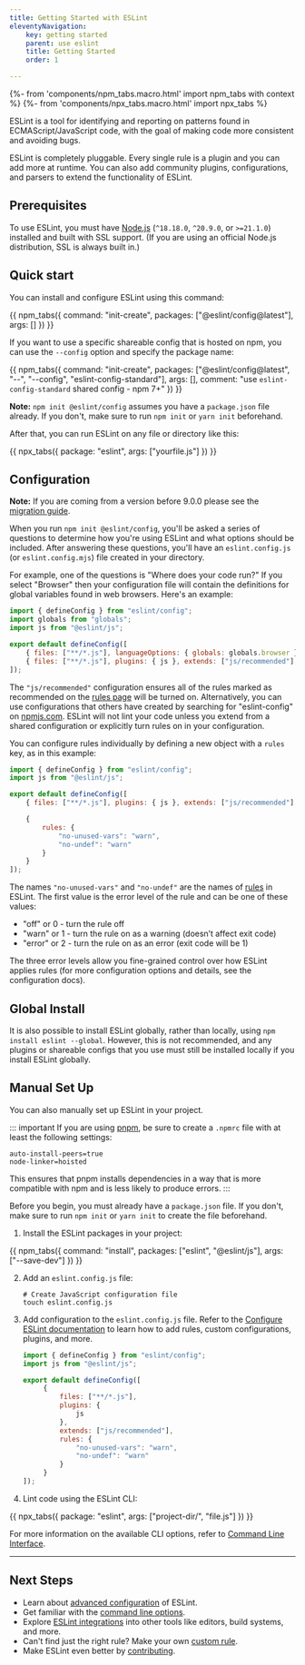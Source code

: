 ```yaml
---
title: Getting Started with ESLint
eleventyNavigation:
    key: getting started
    parent: use eslint
    title: Getting Started
    order: 1

---
```


{%- from 'components/npm_tabs.macro.html' import npm_tabs with context %}
{%- from 'components/npx_tabs.macro.html' import npx_tabs %}

ESLint is a tool for identifying and reporting on patterns found in ECMAScript/JavaScript code, with the goal of making code more consistent and avoiding bugs.

ESLint is completely pluggable. Every single rule is a plugin and you can add more at runtime. You can also add community plugins, configurations, and parsers to extend the functionality of ESLint.

## Prerequisites

To use ESLint, you must have [Node.js](https://nodejs.org/en/) (`^18.18.0`, `^20.9.0`, or `>=21.1.0`) installed and built with SSL support. (If you are using an official Node.js distribution, SSL is always built in.)

## Quick start

You can install and configure ESLint using this command:

{{ npm_tabs({
    command: "init-create",
    packages: ["@eslint/config@latest"],
    args: []
}) }}

If you want to use a specific shareable config that is hosted on npm, you can use the `--config` option and specify the package name:

{{ npm_tabs({
    command: "init-create",
    packages: ["@eslint/config@latest", "--", "--config", "eslint-config-standard"],
    args: [],
    comment: "use `eslint-config-standard` shared config - npm 7+"
}) }}

**Note:** `npm init @eslint/config` assumes you have a `package.json` file already. If you don't, make sure to run `npm init` or `yarn init` beforehand.

After that, you can run ESLint on any file or directory like this:

{{ npx_tabs({
    package: "eslint",
    args: ["yourfile.js"]
}) }}

## Configuration

**Note:** If you are coming from a version before 9.0.0 please see the [migration guide](configure/migration-guide).

When you run `npm init @eslint/config`, you'll be asked a series of questions to determine how you're using ESLint and what options should be included. After answering these questions, you'll have an `eslint.config.js` (or `eslint.config.mjs`) file created in your directory.

For example, one of the questions is "Where does your code run?" If you select "Browser" then your configuration file will contain the definitions for global variables found in web browsers. Here's an example:

```js
import { defineConfig } from "eslint/config";
import globals from "globals";
import js from "@eslint/js";

export default defineConfig([
    { files: ["**/*.js"], languageOptions: { globals: globals.browser } },
    { files: ["**/*.js"], plugins: { js }, extends: ["js/recommended"] }
]);
```

The `"js/recommended"` configuration ensures all of the rules marked as recommended on the [rules page](../rules) will be turned on.  Alternatively, you can use configurations that others have created by searching for "eslint-config" on [npmjs.com](https://www.npmjs.com/search?q=eslint-config).  ESLint will not lint your code unless you extend from a shared configuration or explicitly turn rules on in your configuration.

You can configure rules individually by defining a new object with a `rules` key, as in this example:

```js
import { defineConfig } from "eslint/config";
import js from "@eslint/js";

export default defineConfig([
    { files: ["**/*.js"], plugins: { js }, extends: ["js/recommended"] },

    {
        rules: {
            "no-unused-vars": "warn",
            "no-undef": "warn"
        }
    }
]);
```

The names `"no-unused-vars"` and `"no-undef"` are the names of [rules](../rules) in ESLint. The first value is the error level of the rule and can be one of these values:

* "off" or 0 - turn the rule off
* "warn" or 1 - turn the rule on as a warning (doesn’t affect exit code)
* "error" or 2 - turn the rule on as an error (exit code will be 1)

The three error levels allow you fine-grained control over how ESLint applies rules (for more configuration options and details, see the configuration docs).

## Global Install

It is also possible to install ESLint globally, rather than locally, using `npm install eslint --global`. However, this is not recommended, and any plugins or shareable configs that you use must still be installed locally if you install ESLint globally.

## Manual Set Up

You can also manually set up ESLint in your project.

::: important
If you are using [pnpm](https://pnpm.io), be sure to create a `.npmrc` file with at least the following settings:

```text
auto-install-peers=true
node-linker=hoisted
```

This ensures that pnpm installs dependencies in a way that is more compatible with npm and is less likely to produce errors.
:::

Before you begin, you must already have a `package.json` file. If you don't, make sure to run `npm init` or `yarn init` to create the file beforehand.

1. Install the ESLint packages in your project:

{{ npm_tabs({
    command: "install",
    packages: ["eslint", "@eslint/js"],
    args: ["--save-dev"]
}) }}

2. Add an `eslint.config.js` file:

   ```shell
   # Create JavaScript configuration file
   touch eslint.config.js
   ```

3. Add configuration to the `eslint.config.js` file. Refer to the [Configure ESLint documentation](configure/) to learn how to add rules, custom configurations, plugins, and more.

   ```js
   import { defineConfig } from "eslint/config";
   import js from "@eslint/js";

   export default defineConfig([
        {
            files: ["**/*.js"],
            plugins: {
                js
            },
            extends: ["js/recommended"],
            rules: {
                "no-unused-vars": "warn",
                "no-undef": "warn"
            }
        }
   ]);
   ```

4. Lint code using the ESLint CLI:

{{ npx_tabs({
    package: "eslint",
    args: ["project-dir/", "file.js"]
}) }}

   For more information on the available CLI options, refer to [Command Line Interface](./command-line-interface).

---

## Next Steps

* Learn about [advanced configuration](configure/) of ESLint.
* Get familiar with the [command line options](command-line-interface).
* Explore [ESLint integrations](integrations) into other tools like editors, build systems, and more.
* Can't find just the right rule?  Make your own [custom rule](../extend/custom-rules).
* Make ESLint even better by [contributing](../contribute/).
